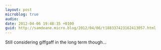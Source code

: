 ```yaml
---
layout: post
microblog: true
audio: 
date: 2012-04-06 19:48:35 +0100
guid: http://samdeane.micro.blog/2012/04/06/t188337423162413057.html
---
```

Still considering giffgaff in the long term though...
